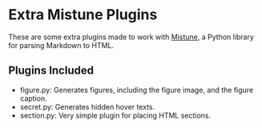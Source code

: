 # Extra Mistune Plugins

These are some extra plugins made to work with [Mistune](https://mistune.lepture.com/en/latest/index.html), a Python library for parsing Markdown to HTML.

## Plugins Included

- figure.py: Generates figures, including the figure image, and the figure caption.
- secret.py: Generates hidden hover texts.
- section.py: Very simple plugin for placing HTML sections.
